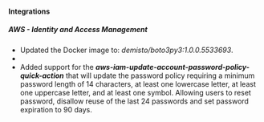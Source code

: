 
#### Integrations

##### AWS - Identity and Access Management
- Updated the Docker image to: *demisto/boto3py3:1.0.0.5533693*.
- 
- Added support for the ***aws-iam-update-account-password-policy-quick-action*** that will update the password policy requiring a minimum password length of 14 characters, at least one lowercase letter, at least one uppercase letter, and at least one symbol. Allowing users to reset password, disallow reuse of the last 24 passwords and set password expiration to 90 days.
